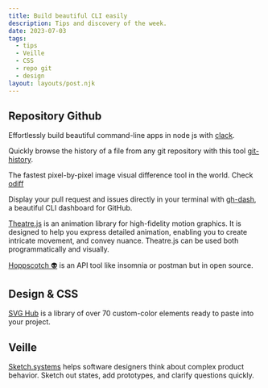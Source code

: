 ```yaml
---
title: Build beautiful CLI easily
description: Tips and discovery of the week.
date: 2023-07-03
tags:
  - tips
  - Veille
  - CSS
  - repo git
  - design
layout: layouts/post.njk
---
```


## Repository Github

Effortlessly build beautiful command-line apps in node js with [clack](https://github.com/natemoo-re/clack).

Quickly browse the history of a file from any git repository with this tool [git-history](https://github.com/pomber/git-history).

The fastest pixel-by-pixel image visual difference tool in the world. Check [odiff](https://github.com/dmtrKovalenko/odiff)

Display your pull request and issues directly in your terminal with [gh-dash](https://github.com/dlvhdr/gh-dash), a beautiful CLI dashboard for GitHub.

[Theatre.js](https://github.com/theatre-js/theatre) is an animation library for high-fidelity motion graphics. It is designed to help you express detailed animation, enabling you to create intricate movement, and convey nuance. Theatre.js can be used both programmatically and visually.

[Hoppscotch 👽](https://github.com/hoppscotch/hoppscotch) is an API tool like insomnia or postman but in open source.

## Design & CSS

[SVG Hub](https://svghub.vercel.app) is a library of over 70 custom-color elements ready to paste into your project.

## Veille

[Sketch.systems](https://sketch.systems/) helps software designers think about complex product behavior. Sketch out states, add prototypes, and clarify questions quickly.